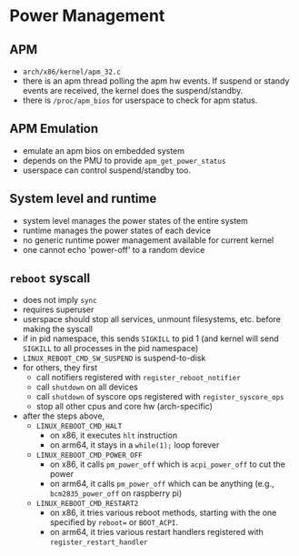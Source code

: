 Power Management
================

## APM

- `arch/x86/kernel/apm_32.c`
- there is an apm thread polling the apm hw events.  If suspend or standy
  events are received, the kernel does the suspend/standby.
- there is `/proc/apm_bios` for userspace to check for apm status.

## APM Emulation

- emulate an apm bios on embedded system
- depends on the PMU to provide `apm_get_power_status`
- userspace can control suspend/standby too.

## System level and runtime

- system level manages the power states of the entire system
- runtime manages the power states of each device
- no generic runtime power management available for current kernel
- one cannot echo 'power-off' to a random device

## `reboot` syscall

- does not imply `sync`
- requires superuser
- userspace should stop all services, unmount filesystems, etc. before making
  the syscall
- if in pid namespace, this sends `SIGKILL` to pid 1 (and kernel will send
  `SIGKILL` to all processes in the pid namespace)
- `LINUX_REBOOT_CMD_SW_SUSPEND` is suspend-to-disk
- for others, they first
  - call notifiers registered with `register_reboot_notifier`
  - call `shutdown` on all devices
  - call `shutdown` of syscore ops registered with `register_syscore_ops`
  - stop all other cpus and core hw (arch-specific)
- after the steps above,
  - `LINUX_REBOOT_CMD_HALT`
    - on x86, it executes `hlt` instruction
    - on arm64, it stays in a `while(1);` loop forever
  - `LINUX_REBOOT_CMD_POWER_OFF`
    - on x86, it calls `pm_power_off` which is `acpi_power_off` to cut the
      power
    - on arm64, it calls `pm_power_off` which can be anything
      (e.g., `bcm2835_power_off` on raspberry pi)
  - `LINUX_REBOOT_CMD_RESTART2`
    - on x86, it tries various reboot methods, starting with the one specified
      by `reboot=` or `BOOT_ACPI`.
    - on arm64, it tries various restart handlers registered with
      `register_restart_handler`
